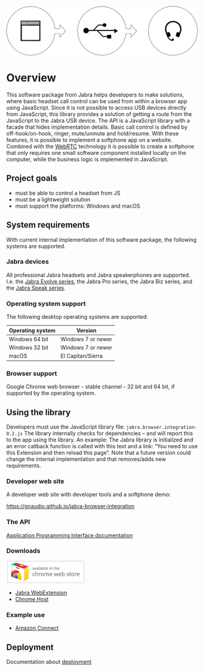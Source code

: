 ![Banner](/docs/banner.png)

# Overview
This software package from Jabra helps developers to make solutions, where basic headset call control can be used from within a browser app using JavaScript. Since it is not possible to access USB devices directly from JavaScript, this library provides a solution of getting a route from the JavaScript to the Jabra USB device. The API is a JavaScript library with a facade that hides implementation details. Basic call control is defined by off-hook/on-hook, ringer, mute/unmute and hold/resume. With these features, it is possible to implement a softphone app on a website. Combined with the [WebRTC](https://en.wikipedia.org/wiki/WebRTC) technology it is possible to create a softphone that only requires one small software component installed locally on the computer, while the business logic is implemented in JavaScript.

## Project goals
* must be able to control a headset from JS
* must be a lightweight solution
* must support the platforms: Windows and macOS

## System requirements
With current internal implementation of this software package, the following systems are supported. 

### Jabra devices
All professional Jabra headsets and Jabra speakerphones are supported. I.e. the [Jabra Evolve series](https://www.jabra.com/business/office-headsets/jabra-evolve), the Jabra Pro series, the Jabra Biz series, and the [Jabra Speak series](https://www.jabra.com/business/speakerphones/jabra-speak-series).

### Operating system support
The following desktop operating systems are supported:

| Operating system  | Version            | 
| ----------------- | ------------------ | 
| Windows 64 bit    | Windows 7 or newer | 
| Windows 32 bit    | Windows 7 or newer | 
| macOS             | El Capitan/Sierra             | 

### Browser support
Google Chrome web browser - stable channel - 32 bit and 64 bit, if supported by the operating system. 

## Using the library 
Developers must use the JavaScript library file: `jabra.browser.integration-0.2.js` 
The library internally checks for dependencies – and will report this to the app using the library. An example: The Jabra library is initialized and an error callback function is called with this text and a link: “You need to use this Extension and then reload this page”. Note that a future version could change the internal implementation and that removes/adds new requirements. 

### Developer web site
A developer web site with developer tools and a softphone demo: 

https://gnaudio.github.io/jabra-browser-integration

### The API

[Application Programming Interface documentation](docs/API.md)

### Downloads
![Banner](/docs/ChromeWebStoreBadge.png)

* [Jabra WebExtension](https://chrome.google.com/webstore/detail/jabra-browser-integration/okpeabepajdgiepelmhkfhkjlhhmofma)
* [Chrome Host](https://gnaudio.github.io/jabra-browser-integration/download)

### Example use

* [Amazon Connect](docs/AmazonConnect.md)

## Deployment

Documentation about [deployment](docs/Deployment.md)
